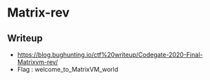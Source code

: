 # Matrix-rev
## Writeup
- https://blog.bughunting.io/ctf%20writeup/Codegate-2020-Final-Matrixvm-rev/
- Flag : welcome_to_MatrixVM_world